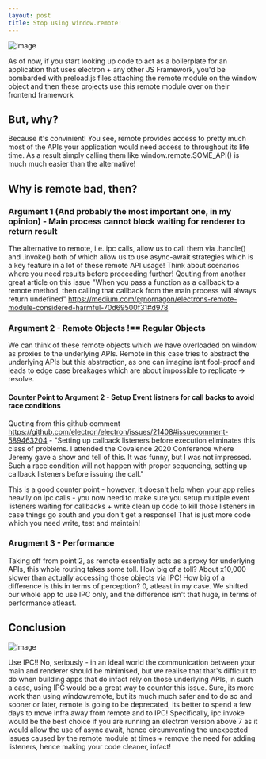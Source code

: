 ```yaml
---
layout: post
title: Stop using window.remote!
---
```

![image](https://user-images.githubusercontent.com/25403969/105672660-cdae5c80-5f0a-11eb-97cd-32ece63c1ab6.png)

As of now, if you start looking up code to act as a boilerplate for an application that uses electron + any other JS Framework, you'd be bombarded with preload.js files attaching the remote module on the window object and then these projects use this remote module over on their frontend framework

## But, why?

Because it's convinient! You see, remote provides access to pretty much most of the APIs your application would need access to throughout its life time. As a result simply calling them like window.remote.SOME_API() is much much easier than the alternative!

## Why is remote bad, then?

### Argument 1 (And probably the most important one, in my opinion) - Main process cannot block waiting for renderer to return result

The alternative to remote, i.e. ipc calls, allow us to call them via .handle() and .invoke() both of which allow us to use async-await strategies which is a key feature in a lot of these remote API usage! Think about scenarios where you need results before proceeding further! Qouting from another great article on this issue "When you pass a function as a callback to a remote method, then calling that callback from the main process will always return undefined" <https://medium.com/@nornagon/electrons-remote-module-considered-harmful-70d69500f31#d978>

### Argument 2 - Remote Objects !== Regular Objects

We can think of these remote objects which we have overloaded on window as proxies to the underlying APIs. Remote in this case tries to abstract the underlying APIs but this abstraction, as one can imagine isnt fool-proof and leads to edge case breakages which are about impossible to replicate -> resolve.

#### Counter Point to Argument 2 - Setup Event listners for call backs to avoid race conditions

Quoting from this github comment <https://github.com/electron/electron/issues/21408#issuecomment-589463204> - "Setting up callback listeners before execution eliminates this class of problems. I attended the Covalence 2020 Conference where Jeremy gave a show and tell of this. It was funny, but I was not impressed. Such a race condition will not happen with proper sequencing, setting up callback listeners before issuing the call."

This is a good counter point - however, it doesn't help when your app relies heavily on ipc calls - you now need to make sure you setup multiple event listeners waiting for callbacks + write clean up code to kill those listeners in case things go south and you don't get a response! That is just more code which you need write, test and maintain!

### Arugment 3 - Performance

Taking off from point 2, as remote essentially acts as a proxy for underlying APIs, this whole routing takes some toll. How big of a toll? About x10,000 slower than actually accessing those objects via IPC! How big of a difference is this in terms of perception? 0, atleast in my case. We shifted our whole app to use IPC only, and the difference isn't that huge, in terms of performance atleast.

## Conclusion

![image](https://user-images.githubusercontent.com/25403969/105778382-56bca680-5f92-11eb-9e80-63af8b45c16b.png)

Use IPC!! No, seriously - in an ideal world the communication between your main and renderer should be minimised, but we realise that that's difficult to do when building apps that do infact rely on those underlying APIs, in such a case, using IPC would be a great way to counter this issue. Sure, its more work than using window.remote, but its much much safer and to do so and sooner or later, remote is going to be deprecated, its better to spend a few days to move infra away from remote and to IPC!
Specifically, ipc.invoke would be the best choice if you are running an electron version above 7 as it would allow the use of async await, hence circumventing the unexpected issues caused by the remote module at times + remove the need for adding listeners, hence making your code cleaner, infact!

